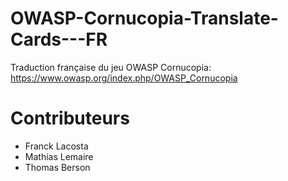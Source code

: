 # OWASP-Cornucopia-Translate-Cards---FR
Traduction française du jeu OWASP Cornucopia: https://www.owasp.org/index.php/OWASP_Cornucopia

# Contributeurs
* Franck Lacosta
* Mathias Lemaire
* Thomas Berson